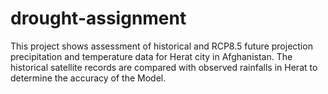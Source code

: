 # drought-assignment
This project shows assessment of historical and RCP8.5 future projection precipitation and temperature data for Herat city in Afghanistan. 
The historical satellite records are compared with observed rainfalls in Herat to determine the accuracy of the Model. 
